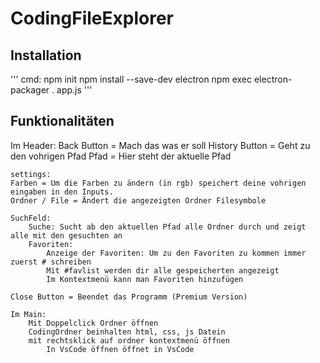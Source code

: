 # CodingFileExplorer

## Installation
'''
cmd:    npm init 
        npm install --save-dev electron
        npm exec electron-packager . app.js
'''


## Funktionalitäten
    
Im Header: 
    Back Button = Mach das was er soll
    History Button = Geht zu den vohrigen Pfad
    Pfad = Hier steht der aktuelle Pfad

    settings:
    Farben = Um die Farben zu ändern (in rgb) speichert deine vohrigen eingaben in den Inputs.
    Ordner / File = Ändert die angezeigten Ordner Filesymbole

    SuchFeld:
        Suche: Sucht ab den aktuellen Pfad alle Ordner durch und zeigt alle mit den gesuchten an
        Favoriten:
            Anzeige der Favoriten: Um zu den Favoriten zu kommen immer zuerst # schreiben
            Mit #favlist werden dir alle gespeicherten angezeigt
            Im Kontextmenü kann man Favoriten hinzufügen
            
    Close Button = Beendet das Programm (Premium Version)

    Im Main:
        Mit Doppelclick Ordner öffnen
        CodingOrdner beinhalten html, css, js Datein
        mit rechtsklick auf ordner kontextmenü öffnen
            In VsCode öffnen öffnet in VsCode
            
